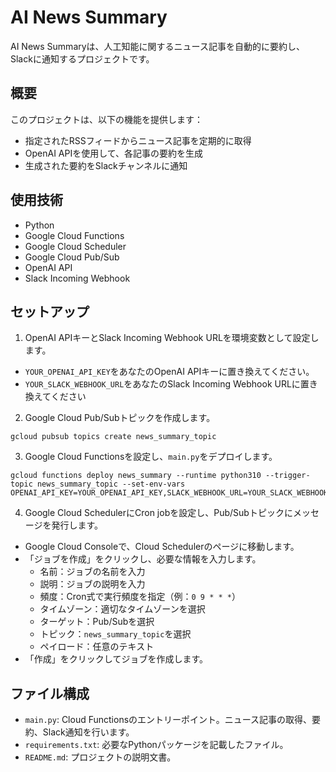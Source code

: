 # AI News Summary

AI News Summaryは、人工知能に関するニュース記事を自動的に要約し、Slackに通知するプロジェクトです。

## 概要

このプロジェクトは、以下の機能を提供します：

- 指定されたRSSフィードからニュース記事を定期的に取得
- OpenAI APIを使用して、各記事の要約を生成
- 生成された要約をSlackチャンネルに通知

## 使用技術

- Python
- Google Cloud Functions
- Google Cloud Scheduler
- Google Cloud Pub/Sub
- OpenAI API
- Slack Incoming Webhook

## セットアップ

1. OpenAI APIキーとSlack Incoming Webhook URLを環境変数として設定します。
- `YOUR_OPENAI_API_KEY`をあなたのOpenAI APIキーに置き換えてください。
- `YOUR_SLACK_WEBHOOK_URL`をあなたのSlack Incoming Webhook URLに置き換えてください

2. Google Cloud Pub/Subトピックを作成します。
```
gcloud pubsub topics create news_summary_topic
```

3. Google Cloud Functionsを設定し、`main.py`をデプロイします。
```CLI
gcloud functions deploy news_summary --runtime python310 --trigger-topic news_summary_topic --set-env-vars OPENAI_API_KEY=YOUR_OPENAI_API_KEY,SLACK_WEBHOOK_URL=YOUR_SLACK_WEBHOOK_URL
```

4. Google Cloud SchedulerにCron jobを設定し、Pub/Subトピックにメッセージを発行します。
- Google Cloud Consoleで、Cloud Schedulerのページに移動します。
- 「ジョブを作成」をクリックし、必要な情報を入力します。
  - 名前：ジョブの名前を入力
  - 説明：ジョブの説明を入力
  - 頻度：Cron式で実行頻度を指定（例：`0 9 * * *`）
  - タイムゾーン：適切なタイムゾーンを選択
  - ターゲット：Pub/Subを選択
  - トピック：`news_summary_topic`を選択
  - ペイロード：任意のテキスト
- 「作成」をクリックしてジョブを作成します。

## ファイル構成

- `main.py`: Cloud Functionsのエントリーポイント。ニュース記事の取得、要約、Slack通知を行います。
- `requirements.txt`: 必要なPythonパッケージを記載したファイル。
- `README.md`: プロジェクトの説明文書。
